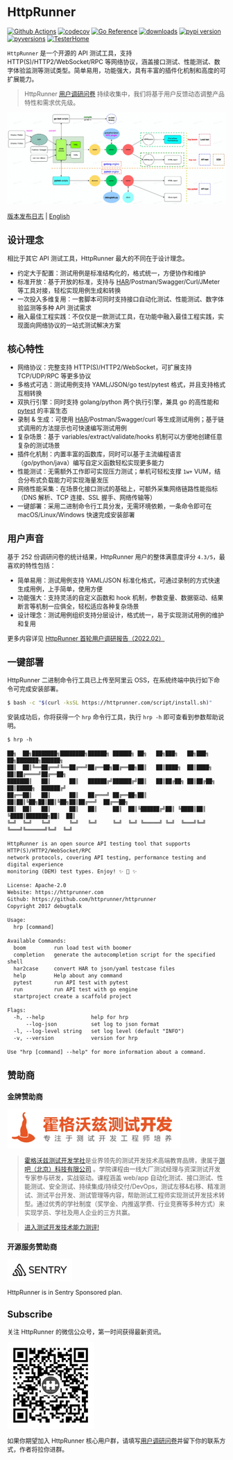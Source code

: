 # HttpRunner

[![Github Actions](https://github.com/httprunner/httprunner/actions/workflows/unittest.yml/badge.svg)](https://github.com/httprunner/httprunner/actions)
[![codecov](https://codecov.io/gh/httprunner/httprunner/branch/master/graph/badge.svg)](https://codecov.io/gh/httprunner/httprunner)
[![Go Reference](https://pkg.go.dev/badge/github.com/httprunner/httprunner.svg)](https://pkg.go.dev/github.com/httprunner/httprunner)
[![downloads](https://pepy.tech/badge/httprunner)](https://pepy.tech/project/httprunner)
[![pypi version](https://img.shields.io/pypi/v/httprunner.svg)](https://pypi.python.org/pypi/httprunner)
[![pyversions](https://img.shields.io/pypi/pyversions/httprunner.svg)](https://pypi.python.org/pypi/httprunner)
[![TesterHome](https://img.shields.io/badge/TTF-TesterHome-2955C5.svg)](https://testerhome.com/github_statistics)

`HttpRunner` 是一个开源的 API 测试工具，支持 HTTP(S)/HTTP2/WebSocket/RPC 等网络协议，涵盖接口测试、性能测试、数字体验监测等测试类型。简单易用，功能强大，具有丰富的插件化机制和高度的可扩展能力。

> HttpRunner [用户调研问卷][survey] 持续收集中，我们将基于用户反馈动态调整产品特性和需求优先级。

![flow chart](docs/assets/hrp-flow.jpg)

[版本发布日志] | [English]

## 设计理念

相比于其它 API 测试工具，HttpRunner 最大的不同在于设计理念。

- 约定大于配置：测试用例是标准结构化的，格式统一，方便协作和维护
- 标准开放：基于开放的标准，支持与 [HAR]/Postman/Swagger/Curl/JMeter 等工具对接，轻松实现用例生成和转换
- 一次投入多维复用：一套脚本可同时支持接口自动化测试、性能测试、数字体验监测等多种 API 测试需求
- 融入最佳工程实践：不仅仅是一款测试工具，在功能中融入最佳工程实践，实现面向网络协议的一站式测试解决方案

## 核心特性

- 网络协议：完整支持 HTTP(S)/HTTP2/WebSocket，可扩展支持 TCP/UDP/RPC 等更多协议
- 多格式可选：测试用例支持 YAML/JSON/go test/pytest 格式，并且支持格式互相转换
- 双执行引擎：同时支持 golang/python 两个执行引擎，兼具 go 的高性能和 [pytest] 的丰富生态
- 录制 & 生成：可使用 [HAR]/Postman/Swagger/curl 等生成测试用例；基于链式调用的方法提示也可快速编写测试用例
- 复杂场景：基于 variables/extract/validate/hooks 机制可以方便地创建任意复杂的测试场景
- 插件化机制：内置丰富的函数库，同时可以基于主流编程语言（go/python/java）编写自定义函数轻松实现更多能力
- 性能测试：无需额外工作即可实现压力测试；单机可轻松支撑 `1w+` VUM，结合分布式负载能力可实现海量发压
- 网络性能采集：在场景化接口测试的基础上，可额外采集网络链路性能指标（DNS 解析、TCP 连接、SSL 握手、网络传输等）
- 一键部署：采用二进制命令行工具分发，无需环境依赖，一条命令即可在 macOS/Linux/Windows 快速完成安装部署

## 用户声音

基于 252 份调研问卷的统计结果，HttpRunner 用户的整体满意度评分 `4.3/5`，最喜欢的特性包括：

- 简单易用：测试用例支持 YAML/JSON 标准化格式，可通过录制的方式快速生成用例，上手简单，使用方便
- 功能强大：支持灵活的自定义函数和 hook 机制，参数变量、数据驱动、结果断言等机制一应俱全，轻松适应各种复杂场景
- 设计理念：测试用例组织支持分层设计，格式统一，易于实现测试用例的维护和复用

更多内容详见 [HttpRunner 首轮用户调研报告（2022.02）][user-survey-report]

## 一键部署

HttpRunner 二进制命令行工具已上传至阿里云 OSS，在系统终端中执行如下命令可完成安装部署。

```bash
$ bash -c "$(curl -ksSL https://httprunner.com/script/install.sh)"
```

安装成功后，你将获得一个 `hrp` 命令行工具，执行 `hrp -h` 即可查看到参数帮助说明。

```text
$ hrp -h

██╗  ██╗████████╗████████╗██████╗ ██████╗ ██╗   ██╗███╗   ██╗███╗   ██╗███████╗██████╗
██║  ██║╚══██╔══╝╚══██╔══╝██╔══██╗██╔══██╗██║   ██║████╗  ██║████╗  ██║██╔════╝██╔══██╗
███████║   ██║      ██║   ██████╔╝██████╔╝██║   ██║██╔██╗ ██║██╔██╗ ██║█████╗  ██████╔╝
██╔══██║   ██║      ██║   ██╔═══╝ ██╔══██╗██║   ██║██║╚██╗██║██║╚██╗██║██╔══╝  ██╔══██╗
██║  ██║   ██║      ██║   ██║     ██║  ██║╚██████╔╝██║ ╚████║██║ ╚████║███████╗██║  ██║
╚═╝  ╚═╝   ╚═╝      ╚═╝   ╚═╝     ╚═╝  ╚═╝ ╚═════╝ ╚═╝  ╚═══╝╚═╝  ╚═══╝╚══════╝╚═╝  ╚═╝

HttpRunner is an open source API testing tool that supports HTTP(S)/HTTP2/WebSocket/RPC
network protocols, covering API testing, performance testing and digital experience
monitoring (DEM) test types. Enjoy! ✨ 🚀 ✨

License: Apache-2.0
Website: https://httprunner.com
Github: https://github.com/httprunner/httprunner
Copyright 2017 debugtalk

Usage:
  hrp [command]

Available Commands:
  boom         run load test with boomer
  completion   generate the autocompletion script for the specified shell
  har2case     convert HAR to json/yaml testcase files
  help         Help about any command
  pytest       run API test with pytest
  run          run API test with go engine
  startproject create a scaffold project

Flags:
  -h, --help               help for hrp
      --log-json           set log to json format
  -l, --log-level string   set log level (default "INFO")
  -v, --version            version for hrp

Use "hrp [command] --help" for more information about a command.
```

## 赞助商

### 金牌赞助商

[<img src="docs/assets/hogwarts.jpeg" alt="霍格沃兹测试开发学社" width="400">](https://ceshiren.com/)

> [霍格沃兹测试开发学社](http://qrcode.testing-studio.com/f?from=httprunner&url=https://ceshiren.com)是业界领先的测试开发技术高端教育品牌，隶属于[测吧（北京）科技有限公司](http://qrcode.testing-studio.com/f?from=httprunner&url=https://www.testing-studio.com) 。学院课程由一线大厂测试经理与资深测试开发专家参与研发，实战驱动。课程涵盖 web/app 自动化测试、接口测试、性能测试、安全测试、持续集成/持续交付/DevOps，测试左移&右移、精准测试、测试平台开发、测试管理等内容，帮助测试工程师实现测试开发技术转型。通过优秀的学社制度（奖学金、内推返学费、行业竞赛等多种方式）来实现学员、学社及用人企业的三方共赢。

> [进入测试开发技术能力测评!](http://qrcode.testing-studio.com/f?from=httprunner&url=https://ceshiren.com/t/topic/14940)

### 开源服务赞助商

[<img src="docs/assets/sentry-logo-black.svg" alt="Sentry" width="150">](https://sentry.io/_/open-source/)

HttpRunner is in Sentry Sponsored plan.

## Subscribe

关注 HttpRunner 的微信公众号，第一时间获得最新资讯。

<img src="docs/assets/qrcode.jpg" alt="HttpRunner" width="200">

如果你期望加入 HttpRunner 核心用户群，请填写[用户调研问卷][survey]并留下你的联系方式，作者将拉你进群。

[HttpRunner]: https://github.com/httprunner/httprunner
[boomer]: https://github.com/myzhan/boomer
[locust]: https://github.com/locustio/locust
[jmespath]: https://jmespath.org/
[allure]: https://docs.qameta.io/allure/
[HAR]: https://en.wikipedia.org/wiki/HAR_(file_format)
[hashicorp plugin]: https://github.com/hashicorp/go-plugin
[go plugin]: https://pkg.go.dev/plugin
[版本发布日志]: docs/CHANGELOG.md
[pushgateway]: https://github.com/prometheus/pushgateway
[survey]: https://wj.qq.com/s2/9699514/0d19/
[user-survey-report]: https://httprunner.com/blog/user-survey-report/
[English]: README.en.md
[pytest]: https://docs.pytest.org/
